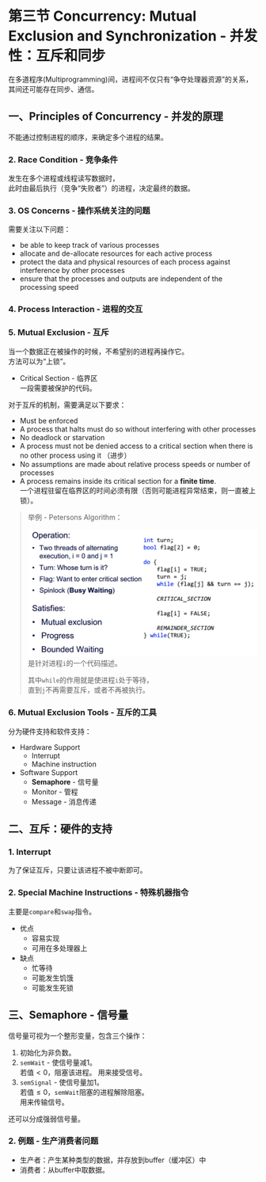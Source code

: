 # 第三节 Concurrency: Mutual Exclusion and Synchronization - 并发性：互斥和同步

在多道程序(Multiprogramming)间，进程间不仅只有“争夺处理器资源”的关系，  
其间还可能存在同步、通信。

## 一、Principles of Concurrency - 并发的原理

不能通过控制进程的顺序，来确定多个进程的结果。

### 2. Race Condition - 竞争条件

发生在多个进程或线程读写数据时，  
此时由最后执行（竞争“失败者”）的进程，决定最终的数据。

### 3. OS Concerns - 操作系统关注的问题

需要关注以下问题：

* be able to keep track of various processes​
* allocate and de-allocate resources for each active process​
* protect the data and physical resources of each process against interference by other processes​
* ensure that the processes and outputs are independent of the processing speed​

### 4. Process Interaction - 进程的交互

### 5. Mutual Exclusion - 互斥

当一个数据正在被操作的时候，不希望别的进程再操作它。  
方法可以为“上锁”。

* Critical Section - 临界区  
  一段需要被保护的代码。

对于互斥的机制，需要满足以下要求：

* Must be enforced​
* A process that halts must do so without interfering with other processes​
* No deadlock or starvation​
* A process must not be denied access to a critical section when there is no other process using it （进步）​
* No assumptions are made about relative process speeds or number of processes​
* A process remains inside its critical section for a **finite time**.  
  一个进程驻留在临界区的时间必须有限（否则可能进程异常结束，则一直被上锁）。

> 举例 - Petersons Algorithm​：
>
> ![Petersons Algorithm](images/2.3-Pocess_Management-3--04-12_11-09-22.png)  
> 是针对进程`i`的一个代码描述。
>
> 其中`while`的作用就是使进程`i`处于等待，  
> 直到`j`不再需要互斥，或者不再被执行。

### 6. Mutual Exclusion Tools - 互斥的工具

分为硬件支持和软件支持：

* Hardware Support
  * Interrupt
  * Machine instruction
* Software Support
  * **Semaphore** - 信号量
  * Monitor - 管程
  * Message - 消息传递

## 二、互斥：硬件的支持

### 1. Interrupt

为了保证互斥，只要让该进程不被中断即可。

### 2. Special Machine Instructions​ - 特殊机器指令

主要是`compare`和`swap`指令。

* 优点
  * 容易实现
  * 可用在多处理器上
* 缺点
  * 忙等待
  * 可能发生饥饿
  * 可能发生死锁

## 三、Semaphore - 信号量

信号量可视为一个整形变量，包含三个操作：

1. 初始化为非负数。
2. `semWait` - 使信号量减1。  
   若值$<0$，阻塞该进程。
   用来接受信号。
3. `semSignal` - 使信号量加1。  
   若值$\le0$，`semWait`阻塞的进程解除阻塞。  
   用来传输信号。

还可以分成强弱信号量。

### 2. 例题 - 生产消费者问题

* 生产者：产生某种类型的数据，并存放到buffer（缓冲区）中
* 消费者：从buffer中取数据。

